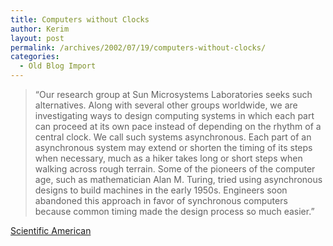 ```yaml
---
title: Computers without Clocks
author: Kerim
layout: post
permalink: /archives/2002/07/19/computers-without-clocks/
categories:
  - Old Blog Import
---
```


>   &#8220;Our research group at Sun Microsystems Laboratories seeks such alternatives. Along with several other groups worldwide, we are investigating ways to design computing systems in which each part can proceed at its own pace instead of depending on the rhythm of a central clock. We call such systems asynchronous. Each part of an asynchronous system may extend or shorten the timing of its steps when necessary, much as a hiker takes long or short steps when walking across rough terrain. Some of the pioneers of the computer age, such as mathematician Alan M. Turing, tried using asynchronous designs to build machines in the early 1950s. Engineers soon abandoned this approach in favor of synchronous computers because common timing made the design process so much easier.&#8221;


<a href="http://www.sciam.com/article.cfm?articleID=00013F47-37CF-1D2A-97CA809EC588EEDF" onclick="_gaq.push(['_trackEvent', 'outbound-article', 'http://www.sciam.com/article.cfm?articleID=00013F47-37CF-1D2A-97CA809EC588EEDF', 'Scientific American']);" >Scientific American</a>

